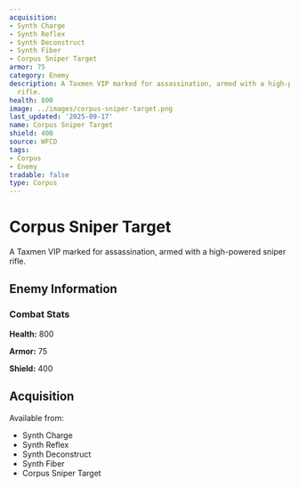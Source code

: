 ```yaml
---
acquisition:
- Synth Charge
- Synth Reflex
- Synth Deconstruct
- Synth Fiber
- Corpus Sniper Target
armor: 75
category: Enemy
description: A Taxmen VIP marked for assassination, armed with a high-powered sniper
  rifle.
health: 800
image: ../images/corpus-sniper-target.png
last_updated: '2025-09-17'
name: Corpus Sniper Target
shield: 400
source: WFCD
tags:
- Corpus
- Enemy
tradable: false
type: Corpus
---
```


# Corpus Sniper Target

A Taxmen VIP marked for assassination, armed with a high-powered sniper rifle.

## Enemy Information

### Combat Stats

**Health:** 800

**Armor:** 75

**Shield:** 400

## Acquisition

Available from:
- Synth Charge
- Synth Reflex
- Synth Deconstruct
- Synth Fiber
- Corpus Sniper Target

